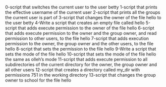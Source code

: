 0-script that switches the current user to the user betty
1-script that prints the effective username of the current user
2-script that prints all the groups the current user is part of
3-script that changes the owner of the file hello to the user betty
4-Write a script that creates an empty file called hello
5-script that adds execute permission to the owner of the file hello
6-script that adds execute permission to the owner and the group owner, and read permission to other users, to the file hello
7-script that adds execution permission to the owner, the group owner and the other users, to the file hello
8-script that sets the permission to the file hello
9-Write a script that sets the mode of the file hello
10-script that sets the mode of the file hello the same as olleh’s mode
11-script that adds execute permission to all subdirectories of the current directory for the owner, the group owner and all other users
12-script that creates a directory called my_dir with permissions 751 in the working directory
13-script that changes the group owner to school for the file hello
